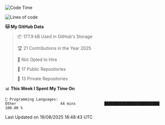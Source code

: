 <!--START_SECTION:waka-->
![Code Time](http://img.shields.io/badge/Code%20Time-1%2C131%20hrs%208%20mins-blue)

![Lines of code](https://img.shields.io/badge/From%20Hello%20World%20I%27ve%20Written-224.9%20thousand%20lines%20of%20code-blue)

**🐱 My GitHub Data** 

> 📦 177.9 kB Used in GitHub's Storage 
 > 
> 🏆 21 Contributions in the Year 2025
 > 
> 🚫 Not Opted to Hire
 > 
> 📜 17 Public Repositories 
 > 
> 🔑 13 Private Repositories 
 > 
📊 **This Week I Spent My Time On** 

```text
💬 Programming Languages: 
Other                    44 mins             █████████████████████████   100.00 % 
```


 Last Updated on 19/08/2025 18:48:43 UTC
<!--END_SECTION:waka-->
